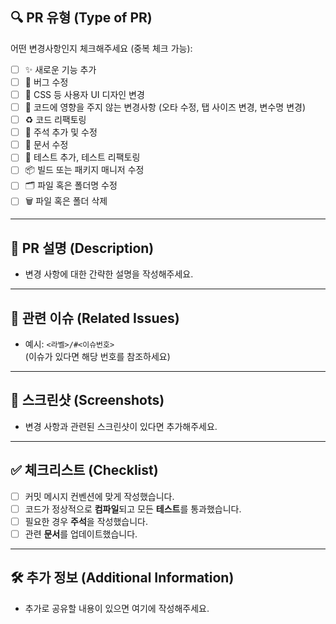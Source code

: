 ## 🔍 PR 유형 (Type of PR)

어떤 변경사항인지 체크해주세요 (중복 체크 가능):

- [ ] ✨ 새로운 기능 추가
- [ ] 🐛 버그 수정
- [ ] 🎨 CSS 등 사용자 UI 디자인 변경
- [ ] 📝 코드에 영향을 주지 않는 변경사항 (오타 수정, 탭 사이즈 변경, 변수명 변경)
- [ ] ♻️ 코드 리팩토링
- [ ] 💬 주석 추가 및 수정
- [ ] 📄 문서 수정
- [ ] 🧪 테스트 추가, 테스트 리팩토링
- [ ] 📦 빌드 또는 패키지 매니저 수정
- [ ] 🗂️ 파일 혹은 폴더명 수정
- [ ] 🗑️ 파일 혹은 폴더 삭제

---

## 📝 PR 설명 (Description)

- 변경 사항에 대한 간략한 설명을 작성해주세요.

---

## 🔗 관련 이슈 (Related Issues)

- 예시: `<라벨>/#<이슈번호>`  
  (이슈가 있다면 해당 번호를 참조하세요)

---

## 📸 스크린샷 (Screenshots)

- 변경 사항과 관련된 스크린샷이 있다면 추가해주세요.

---

## ✅ 체크리스트 (Checklist)

- [ ] 커밋 메시지 컨벤션에 맞게 작성했습니다.
- [ ] 코드가 정상적으로 **컴파일**되고 모든 **테스트**를 통과했습니다.
- [ ] 필요한 경우 **주석**을 작성했습니다.
- [ ] 관련 **문서**를 업데이트했습니다.

---

## 🛠 추가 정보 (Additional Information)

- 추가로 공유할 내용이 있으면 여기에 작성해주세요.
